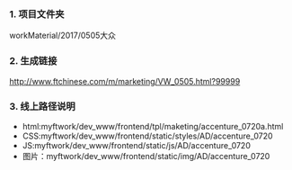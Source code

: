 ### 1. 项目文件夹
workMaterial/2017/0505大众

### 2. 生成链接
<http://www.ftchinese.com/m/marketing/VW_0505.html?99999>

### 3. 线上路径说明
- html:myftwork/dev_www/frontend/tpl/maketing/accenture_0720a.html
- CSS:myftwork/dev_www/frontend/static/styles/AD/accenture_0720
- JS:myftwork/dev_www/frontend/static/js/AD/accenture_0720
- 图片：myftwork/dev_www/frontend/static/img/AD/accenture_0720